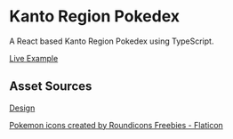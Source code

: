 # Kanto Region Pokedex

A React based Kanto Region Pokedex using TypeScript.

<a href="https://react-pokedex-psi.vercel.app/" title="Live Example" target="_blank">Live Example</a>

## Asset Sources

<a href="https://dribbble.com/shots/6540871-Pokedex-App" title="Design" target="_blank">Design</a>

<a href="https://www.flaticon.com/free-icons/pokemon" title="pokemon icons" target="_blank">Pokemon icons created by Roundicons Freebies - Flaticon</a>
